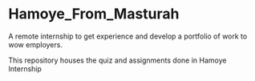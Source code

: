 # Hamoye_From_Masturah
A  remote internship to get experience and develop a portfolio of work to wow employers.

This repository houses the quiz and assignments done in Hamoye Internship
